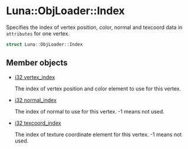 # Luna::ObjLoader::Index
Specifies the index of vertex position, color, normal and texcoord data in `attributes` for one vertex. 

```c++
struct Luna::ObjLoader::Index
```

## Member objects
* [i32 vertex_index](struct_luna_1_1_obj_loader_1_1_index_1a09aab4f0e76617dd647a7a4325f7486f.md)

    The index of vertex position and color element to use for this vertex. 

* [i32 normal_index](struct_luna_1_1_obj_loader_1_1_index_1acfdab9dcf497e702955b1fb31702ceae.md)

    The index of normal to use for this vertex. -1 means not used. 

* [i32 texcoord_index](struct_luna_1_1_obj_loader_1_1_index_1a74da79d9e9bf1a89ec428b8602d3dab5.md)

    The index of texture coordinate element for this vertex. -1 means not used. 

